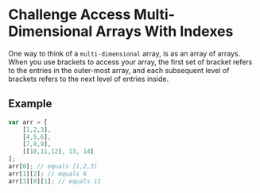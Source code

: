 # Challenge Access Multi-Dimensional Arrays With Indexes

One way to think of a `multi-dimensional` array, is as an array of arrays. When you use brackets to access your array, the first set of bracket refers to the entries in the outer-most array, and each subsequent level of brackets refers to the next level of entries inside.

## Example

```javascript
var arr = [
    [1,2,3],
    [4,5,6],
    [7,8,9],
    [[10,11,12], 13, 14]
];
arr[0]; // equals [1,2,3]
arr[1][2]; // equals 6
arr[3][0][1]; // equals 11
```
